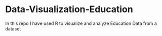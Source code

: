 # Data-Visualization-Education
 In this repo I have used R to visualize and analyze Education Data from a dataset

